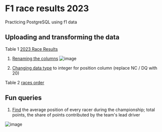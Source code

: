 # F1 race results 2023
Practicing PostgreSQL using f1 data 

## Uploading and transforming the data
Table 1 [2023 Race Results](Formula1_2023season_raceResults.csv)

1. [Renaming the columns](scripts/f1_race_results_rename_columns.sql)
![image](https://github.com/HannaStselmashok/f1_fun/assets/99286647/3f7b25da-c615-429e-854c-c80d444c6ffb)

2. [Changing data type](scripts/changing_data_type.sql) to integer for position column (replace NC / DQ with 20)

Table 2 [races order](races_order_2023.csv)

## Fun queries
1. [Find](scripts/first_driver_ratio.sql) the average position of every racer during the championship; total points, the share of points contributed by the team's lead driver

![image](https://github.com/HannaStselmashok/f1_fun/assets/99286647/4dddf925-cf97-4def-91fa-4add6d64f8f6)
